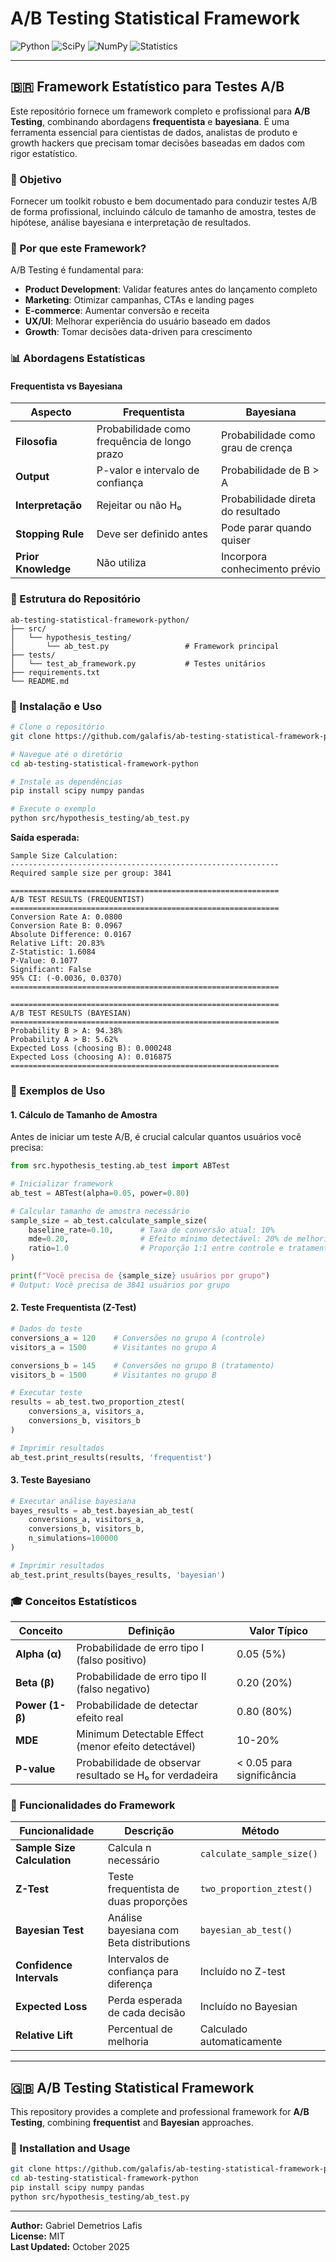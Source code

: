 # A/B Testing Statistical Framework

![Python](https://img.shields.io/badge/Python-3776AB?style=for-the-badge&logo=python&logoColor=white) ![SciPy](https://img.shields.io/badge/SciPy-8CAAE6?style=for-the-badge&logo=scipy&logoColor=white) ![NumPy](https://img.shields.io/badge/NumPy-013243?style=for-the-badge&logo=numpy&logoColor=white) ![Statistics](https://img.shields.io/badge/Statistics-FF6B6B?style=for-the-badge)

---

## 🇧🇷 Framework Estatístico para Testes A/B

Este repositório fornece um framework completo e profissional para **A/B Testing**, combinando abordagens **frequentista** e **bayesiana**. É uma ferramenta essencial para cientistas de dados, analistas de produto e growth hackers que precisam tomar decisões baseadas em dados com rigor estatístico.

### 🎯 Objetivo

Fornecer um toolkit robusto e bem documentado para conduzir testes A/B de forma profissional, incluindo cálculo de tamanho de amostra, testes de hipótese, análise bayesiana e interpretação de resultados.

### 🌟 Por que este Framework?

A/B Testing é fundamental para:

- **Product Development**: Validar features antes do lançamento completo
- **Marketing**: Otimizar campanhas, CTAs e landing pages
- **E-commerce**: Aumentar conversão e receita
- **UX/UI**: Melhorar experiência do usuário baseado em dados
- **Growth**: Tomar decisões data-driven para crescimento

### 📊 Abordagens Estatísticas

#### Frequentista vs Bayesiana

| Aspecto | Frequentista | Bayesiana |
|---------|--------------|-----------|
| **Filosofia** | Probabilidade como frequência de longo prazo | Probabilidade como grau de crença |
| **Output** | P-valor e intervalo de confiança | Probabilidade de B > A |
| **Interpretação** | Rejeitar ou não H₀ | Probabilidade direta do resultado |
| **Stopping Rule** | Deve ser definido antes | Pode parar quando quiser |
| **Prior Knowledge** | Não utiliza | Incorpora conhecimento prévio |

### 📂 Estrutura do Repositório

```
ab-testing-statistical-framework-python/
├── src/
│   └── hypothesis_testing/
│       └── ab_test.py                 # Framework principal
├── tests/
│   └── test_ab_framework.py           # Testes unitários
├── requirements.txt
└── README.md
```

### 🚀 Instalação e Uso

```bash
# Clone o repositório
git clone https://github.com/galafis/ab-testing-statistical-framework-python.git

# Navegue até o diretório
cd ab-testing-statistical-framework-python

# Instale as dependências
pip install scipy numpy pandas

# Execute o exemplo
python src/hypothesis_testing/ab_test.py
```

**Saída esperada:**
```
Sample Size Calculation:
------------------------------------------------------------
Required sample size per group: 3841

============================================================
A/B TEST RESULTS (FREQUENTIST)
============================================================
Conversion Rate A: 0.0800
Conversion Rate B: 0.0967
Absolute Difference: 0.0167
Relative Lift: 20.83%
Z-Statistic: 1.6084
P-Value: 0.1077
Significant: False
95% CI: (-0.0036, 0.0370)
============================================================

============================================================
A/B TEST RESULTS (BAYESIAN)
============================================================
Probability B > A: 94.38%
Probability A > B: 5.62%
Expected Loss (choosing B): 0.000248
Expected Loss (choosing A): 0.016875
============================================================
```

### 📝 Exemplos de Uso

#### 1. Cálculo de Tamanho de Amostra

Antes de iniciar um teste A/B, é crucial calcular quantos usuários você precisa:

```python
from src.hypothesis_testing.ab_test import ABTest

# Inicializar framework
ab_test = ABTest(alpha=0.05, power=0.80)

# Calcular tamanho de amostra necessário
sample_size = ab_test.calculate_sample_size(
    baseline_rate=0.10,      # Taxa de conversão atual: 10%
    mde=0.20,                # Efeito mínimo detectável: 20% de melhoria
    ratio=1.0                # Proporção 1:1 entre controle e tratamento
)

print(f"Você precisa de {sample_size} usuários por grupo")
# Output: Você precisa de 3841 usuários por grupo
```

#### 2. Teste Frequentista (Z-Test)

```python
# Dados do teste
conversions_a = 120    # Conversões no grupo A (controle)
visitors_a = 1500      # Visitantes no grupo A

conversions_b = 145    # Conversões no grupo B (tratamento)
visitors_b = 1500      # Visitantes no grupo B

# Executar teste
results = ab_test.two_proportion_ztest(
    conversions_a, visitors_a,
    conversions_b, visitors_b
)

# Imprimir resultados
ab_test.print_results(results, 'frequentist')
```

#### 3. Teste Bayesiano

```python
# Executar análise bayesiana
bayes_results = ab_test.bayesian_ab_test(
    conversions_a, visitors_a,
    conversions_b, visitors_b,
    n_simulations=100000
)

# Imprimir resultados
ab_test.print_results(bayes_results, 'bayesian')
```

### 🎓 Conceitos Estatísticos

| Conceito | Definição | Valor Típico |
|----------|-----------|--------------|
| **Alpha (α)** | Probabilidade de erro tipo I (falso positivo) | 0.05 (5%) |
| **Beta (β)** | Probabilidade de erro tipo II (falso negativo) | 0.20 (20%) |
| **Power (1-β)** | Probabilidade de detectar efeito real | 0.80 (80%) |
| **MDE** | Minimum Detectable Effect (menor efeito detectável) | 10-20% |
| **P-value** | Probabilidade de observar resultado se H₀ for verdadeira | < 0.05 para significância |

### 🔧 Funcionalidades do Framework

| Funcionalidade | Descrição | Método |
|----------------|-----------|--------|
| **Sample Size Calculation** | Calcula n necessário | `calculate_sample_size()` |
| **Z-Test** | Teste frequentista de duas proporções | `two_proportion_ztest()` |
| **Bayesian Test** | Análise bayesiana com Beta distributions | `bayesian_ab_test()` |
| **Confidence Intervals** | Intervalos de confiança para diferença | Incluído no Z-test |
| **Expected Loss** | Perda esperada de cada decisão | Incluído no Bayesian |
| **Relative Lift** | Percentual de melhoria | Calculado automaticamente |

---

## 🇬🇧 A/B Testing Statistical Framework

This repository provides a complete and professional framework for **A/B Testing**, combining **frequentist** and **Bayesian** approaches.

### 🚀 Installation and Usage

```bash
git clone https://github.com/galafis/ab-testing-statistical-framework-python.git
cd ab-testing-statistical-framework-python
pip install scipy numpy pandas
python src/hypothesis_testing/ab_test.py
```

---

**Author:** Gabriel Demetrios Lafis  
**License:** MIT  
**Last Updated:** October 2025
